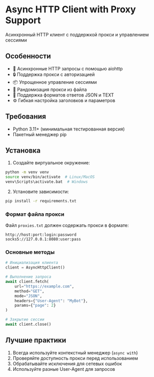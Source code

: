 # Async HTTP Client with Proxy Support

Асинхронный HTTP клиент с поддержкой прокси и управлением сессиями

## Особенности

- 🚀 Асинхронные HTTP запросы с помощью aiohttp
- 🔒 Поддержка прокси с авторизацией
- 📦 Упрощенное управление сессиями
- 🎲 Рандомизация прокси из файла
- 📄 Поддержка форматов ответов JSON и TEXT
- ⚙️ Гибкая настройка заголовков и параметров

## Требования

- Python 3.11+ (минимальная тестированная версия)
- Пакетный менеджер pip

## Установка

1. Создайте виртуальное окружение:
```bash
python -m venv venv
source venv/bin/activate  # Linux/MacOS
venv\Scripts\activate.bat  # Windows
```

2. Установите зависимости:
```bash
pip install -r requirements.txt
```

### Формат файла прокси
Файл `proxies.txt` должен содержать прокси в формате:
```
http://host:port:login:password
socks5://127.0.0.1:8080:user:pass
```

### Основные методы
```python
# Инициализация клиента
client = AsyncHttpClient()

# Выполнение запроса
await client.fetch(
    url="https://example.com",
    method="GET",
    mode="JSON",
    headers={"User-Agent": "MyBot"},
    params={"page": 2}
)

# Закрытие сессии
await client.close()
```

## Лучшие практики
1. Всегда используйте контекстный менеджер (`async with`)
2. Проверяйте доступность прокси перед использованием
3. Обрабатывайте исключения для сетевых ошибок
4. Используйте разные User-Agent для запросов
